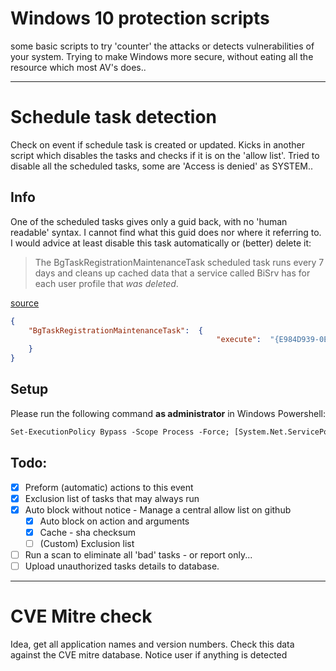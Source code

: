 # Windows 10 protection scripts
some basic scripts to try 'counter' the attacks or detects vulnerabilities of your system.
Trying to make Windows more secure, without eating all the resource which most AV's does..

---

# Schedule task detection
Check on event if schedule task is created or updated.
Kicks in another script which disables the tasks and checks if it is on the 'allow list'.
Tried to disable all the scheduled tasks, some are 'Access is denied' as SYSTEM..

## Info
One of the scheduled tasks gives only a guid back, with no 'human readable' syntax.
I cannot find what this guid does nor where it referring to. 
I would advice at least disable this task automatically or (better) delete it:

> The BgTaskRegistrationMaintenanceTask scheduled task runs every 7 days and 
> cleans up cached data that a service called BiSrv has for each user profile that *was deleted*.

[source](https://techcommunity.microsoft.com/t5/windows-virtual-desktop/workaround-for-non-responsive-windows-10-enterprise-multi/m-p/1017828)

```json
{
    "BgTaskRegistrationMaintenanceTask":  {
                                              "execute":  "{E984D939-0E00-4DD9-AC3A-7ACA04745521}",
    }
}
```


## Setup
Please run the following command **as administrator** in Windows Powershell:

```ps
Set-ExecutionPolicy Bypass -Scope Process -Force; [System.Net.ServicePointManager]::SecurityProtocol = [System.Net.ServicePointManager]::SecurityProtocol -bor 3072; iex ((New-Object System.Net.WebClient).DownloadString('https://raw.githubusercontent.com/ParkHost/Windows_Security_Scripts/master/Check%20SCtask/Create-ScheduleTaskEvent.ps1'))
```


## Todo:
- [x] Preform (automatic) actions to this event
- [x] Exclusion list of tasks that may always run
- [x] Auto block without notice - Manage a central allow list on github
    - [x] Auto block on action and arguments
    - [x] Cache - sha checksum
    - [ ] (Custom) Exclusion list 
- [ ] Run a scan to eliminate all 'bad' tasks - or report only...
- [ ] Upload unauthorized tasks details to database.

---

# CVE Mitre check
Idea, get all application names and version numbers.
Check this data against the CVE mitre database.
Notice user if anything is detected
